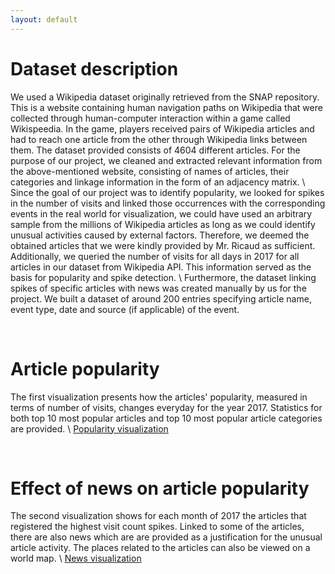 ```yaml
---
layout: default
---
```


# Dataset description
We used a Wikipedia dataset originally retrieved from the SNAP repository. This is a website containing human navigation paths on Wikipedia that were collected through human-computer interaction within a game called Wikispeedia. In the game, players received pairs of Wikipedia articles and had to reach one article from the other through Wikipedia links between them.  The dataset provided consists of 4604 different articles.  For the purpose of our project, we cleaned and extracted relevant information from the above-mentioned website, consisting of names of articles, their categories and linkage information in the form of an adjacency matrix. \\
Since the goal of our project was to identify popularity, we looked for spikes in the number of visits and linked those occurrences with the corresponding events in the real world for visualization, we could have used an arbitrary sample from the millions of Wikipedia articles as long as we could identify unusual activities caused by external factors. Therefore, we deemed the obtained articles that we were kindly provided by Mr. Ricaud as sufficient.
Additionally, we queried the number of visits for all days in 2017 for all articles in our dataset from Wikipedia API. This information served as the basis for popularity and spike detection. \\
Furthermore, the dataset linking spikes of specific articles with news was created manually by us for the project. We built a dataset of around 200 entries specifying article name, event type, date and source (if applicable) of the event.

<br>

# Article popularity
The first visualization presents how the articles' popularity, measured in terms of number of visits, changes everyday for the year 2017. Statistics for both top 10 most popular articles and top 10 most popular article categories are provided. \\
[Popularity visualization](./popularity.html)

<br>

# Effect of news on article popularity
The second visualization shows for each month of 2017 the articles that registered the highest visit count spikes. Linked to some of the articles, there are also news which are are provided as a justification for the unusual article activity. The places related to the articles can also be viewed on a world map. \\
[News visualization](./news.html)
